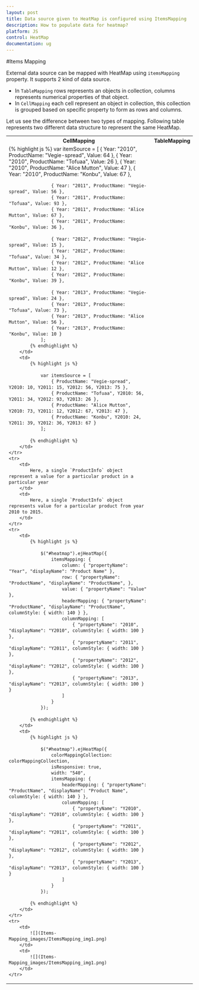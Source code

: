 ```yaml
---
layout: post
title: Data source given to HeatMap is configured using ItemsMapping
description: How to populate data for heatmap?
platform: JS
control: HeatMap
documentation: ug
---
```


#Items Mapping

External data source can be mapped with HeatMap using `itemsMapping` property. It supports 2 kind of data source.

* In `TableMapping` rows represents an objects in collection, columns represents numerical properties of that object.
* In `CellMapping` each cell represent an object in collection, this collection is grouped based on specific property to form as rows and columns.

Let us see the difference between two types of mapping. Following table represents two different data structure to represent the same HeatMap.

<table>
    <tr>
        <th>CellMapping</th>
        <th>TableMapping</th>
    </tr>
    <tr>
        <td>
            {% highlight js %}
                var itemSource = [
                    { Year: "2010", ProductName: "Vegie-spread", Value: 64 },
                    { Year: "2010", ProductName: "Tofuaa", Value: 26 },
                    { Year: "2010", ProductName: "Alice Mutton", Value: 47 },
                    { Year: "2010", ProductName: "Konbu", Value: 67 },

                    { Year: "2011", ProductName: "Vegie-spread", Value: 56 },
                    { Year: "2011", ProductName: "Tofuaa", Value: 93 },
                    { Year: "2011", ProductName: "Alice Mutton", Value: 67 },
                    { Year: "2011", ProductName: "Konbu", Value: 36 },

                    { Year: "2012", ProductName: "Vegie-spread", Value: 15 },
                    { Year: "2012", ProductName: "Tofuaa", Value: 34 },
                    { Year: "2012", ProductName: "Alice Mutton", Value: 12 },
                    { Year: "2012", ProductName: "Konbu", Value: 39 },

                    { Year: "2013", ProductName: "Vegie-spread", Value: 24 },
                    { Year: "2013", ProductName: "Tofuaa", Value: 73 },
                    { Year: "2013", ProductName: "Alice Mutton", Value: 56 },
                    { Year: "2013", ProductName: "Konbu", Value: 10 }
                ];
            {% endhighlight %}
        </td>
        <td>
            {% highlight js %}
    
                var itemsSource = [
                    { ProductName: "Vegie-spread", Y2010: 10, Y2011: 15, Y2012: 56, Y2013: 75 },
                    { ProductName: "Tofuaa", Y2010: 56, Y2011: 34, Y2012: 93, Y2013: 26 },
                    { ProductName: "Alice Mutton", Y2010: 73, Y2011: 12, Y2012: 67, Y2013: 47 },
                    { ProductName: "Konbu", Y2010: 24, Y2011: 39, Y2012: 36, Y2013: 67 }
                ];
        
            {% endhighlight %}
        </td>
    </tr>
    <tr>
        <td>
            Here, a single `ProductInfo` object represent a value for a particular product in a particular year
        </td>
        <td>
            Here, a single `ProductInfo` object represents value for a particular product from year 2010 to 2015.	
        </td>
    </tr>
    <tr>
        <td>
            {% highlight js %}
            
                $("#heatmap").ejHeatMap({
                    itemsMapping: {
                        column: { "propertyName": "Year", "displayName": "Product Name" },
                        row: { "propertyName": "ProductName", "displayName": "ProductName", },
                        value: { "propertyName": "Value" },
                        headerMapping: { "propertyName": "ProductName", "displayName": "ProductName", columnStyle: { width: 140 } },
                        columnMapping: [
                            { "propertyName": "2010", "displayName": "Y2010", columnStyle: { width: 100 } },
                            { "propertyName": "2011", "displayName": "Y2011", columnStyle: { width: 100 } },
                            { "propertyName": "2012", "displayName": "Y2012", columnStyle: { width: 100 } },
                            { "propertyName": "2013", "displayName": "Y2013", columnStyle: { width: 100 } }
                        ]
                    }
                });
            
			{% endhighlight %}
        </td>
        <td>
            {% highlight js %}
    
                $("#heatmap").ejHeatMap({
                    colorMappingCollection: colorMappingCollection,
                    isResponsive: true,
                    width: "540",
                    itemsMapping: {
                        headerMapping: { "propertyName": "ProductName", "displayName": "Product Name", columnStyle: { width: 140 } },
                        columnMapping: [
                            { "propertyName": "Y2010", "displayName": "Y2010", columnStyle: { width: 100 } },
                            { "propertyName": "Y2011", "displayName": "Y2011", columnStyle: { width: 100 } },
                            { "propertyName": "Y2012", "displayName": "Y2012", columnStyle: { width: 100 } },
                            { "propertyName": "Y2013", "displayName": "Y2013", columnStyle: { width: 100 } }
                        ]
                    }
                });
                
            {% endhighlight %}
        </td>
    </tr>
    <tr>
        <td>
            ![](Items-Mapping_images/ItemsMapping_img1.png)
        </td>
        <td>
            ![](Items-Mapping_images/ItemsMapping_img1.png)
        </td>
    </tr>
</table>